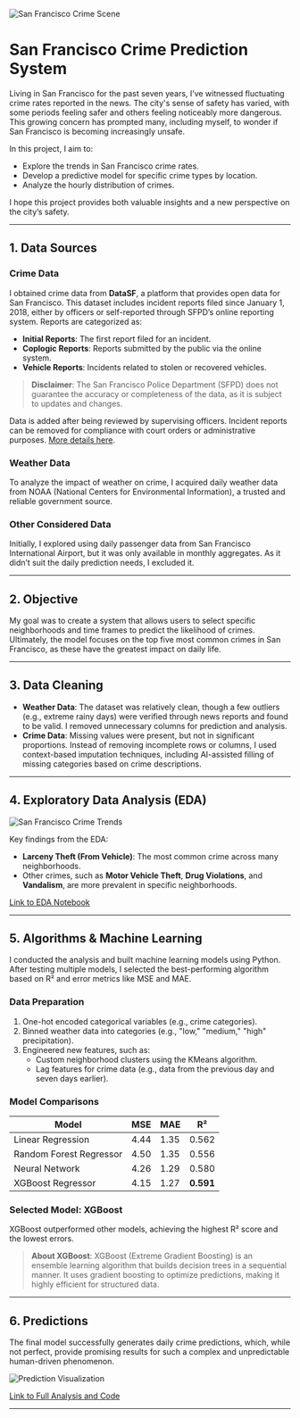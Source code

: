 


![San Francisco Crime Scene](DALL·E_2024-11-26_San_Francisco_Prison_Bars.webp)

# San Francisco Crime Prediction System

Living in San Francisco for the past seven years, I’ve witnessed fluctuating crime rates reported in the news. The city's sense of safety has varied, with some periods feeling safer and others feeling noticeably more dangerous. This growing concern has prompted many, including myself, to wonder if San Francisco is becoming increasingly unsafe.

In this project, I aim to:

- Explore the trends in San Francisco crime rates.
- Develop a predictive model for specific crime types by location.
- Analyze the hourly distribution of crimes.

I hope this project provides both valuable insights and a new perspective on the city’s safety.

---

## 1. Data Sources

### **Crime Data**
I obtained crime data from **DataSF**, a platform that provides open data for San Francisco. This dataset includes incident reports filed since January 1, 2018, either by officers or self-reported through SFPD’s online reporting system. Reports are categorized as:

- **Initial Reports**: The first report filed for an incident.
- **Coplogic Reports**: Reports submitted by the public via the online system.
- **Vehicle Reports**: Incidents related to stolen or recovered vehicles.

> **Disclaimer**: The San Francisco Police Department (SFPD) does not guarantee the accuracy or completeness of the data, as it is subject to updates and changes.

Data is added after being reviewed by supervising officers. Incident reports can be removed for compliance with court orders or administrative purposes. [More details here](https://data.sfgov.org/Public-Safety/Police-Department-Incident-Reports-2018-to-Present/wg3w-h783/about_data).

### **Weather Data**
To analyze the impact of weather on crime, I acquired daily weather data from NOAA (National Centers for Environmental Information), a trusted and reliable government source.

### **Other Considered Data**
Initially, I explored using daily passenger data from San Francisco International Airport, but it was only available in monthly aggregates. As it didn’t suit the daily prediction needs, I excluded it.

---

## 2. Objective

My goal was to create a system that allows users to select specific neighborhoods and time frames to predict the likelihood of crimes. Ultimately, the model focuses on the top five most common crimes in San Francisco, as these have the greatest impact on daily life.

---

## 3. Data Cleaning

- **Weather Data**: The dataset was relatively clean, though a few outliers (e.g., extreme rainy days) were verified through news reports and found to be valid. I removed unnecessary columns for prediction and analysis.
- **Crime Data**: Missing values were present, but not in significant proportions. Instead of removing incomplete rows or columns, I used context-based imputation techniques, including AI-assisted filling of missing categories based on crime descriptions.

---

## 4. Exploratory Data Analysis (EDA)

![San Francisco Crime Trends](Screenshot_2024-11-26_at_2.01.15_PM.png)

Key findings from the EDA:
- **Larceny Theft (From Vehicle)**: The most common crime across many neighborhoods.
- Other crimes, such as **Motor Vehicle Theft**, **Drug Violations**, and **Vandalism**, are more prevalent in specific neighborhoods.

[Link to EDA Notebook](#)

---

## 5. Algorithms & Machine Learning

I conducted the analysis and built machine learning models using Python. After testing multiple models, I selected the best-performing algorithm based on R² and error metrics like MSE and MAE.

### **Data Preparation**
1. One-hot encoded categorical variables (e.g., crime categories).
2. Binned weather data into categories (e.g., "low," "medium," "high" precipitation).
3. Engineered new features, such as:
   - Custom neighborhood clusters using the KMeans algorithm.
   - Lag features for crime data (e.g., data from the previous day and seven days earlier).

### **Model Comparisons**

| Model                     | MSE   | MAE   | R²   |
|---------------------------|-------|-------|-------|
| Linear Regression         | 4.44  | 1.35  | 0.562 |
| Random Forest Regressor   | 4.50  | 1.35  | 0.556 |
| Neural Network            | 4.26  | 1.29  | 0.580 |
| XGBoost Regressor         | 4.15  | 1.27  | **0.591** |

### **Selected Model: XGBoost**
XGBoost outperformed other models, achieving the highest R² score and the lowest errors.

> **About XGBoost**: XGBoost (Extreme Gradient Boosting) is an ensemble learning algorithm that builds decision trees in a sequential manner. It uses gradient boosting to optimize predictions, making it highly efficient for structured data.

---

## 6. Predictions

The final model successfully generates daily crime predictions, which, while not perfect, provide promising results for such a complex and unpredictable human-driven phenomenon.

![Prediction Visualization](#)

[Link to Full Analysis and Code](https://colab.research.google.com/drive/1dSOnkDZ7m-OWLpnWYC_msWGhMiuH3cis#scrollTo=gLck1iqYxwEg)

---



